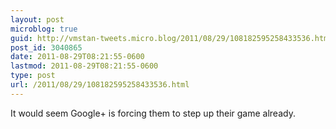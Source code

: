 ```yaml
---
layout: post
microblog: true
guid: http://vmstan-tweets.micro.blog/2011/08/29/108182595258433536.html
post_id: 3040865
date: 2011-08-29T08:21:55-0600
lastmod: 2011-08-29T08:21:55-0600
type: post
url: /2011/08/29/108182595258433536.html
---
```

It would seem Google+ is forcing them to step up their game already.
